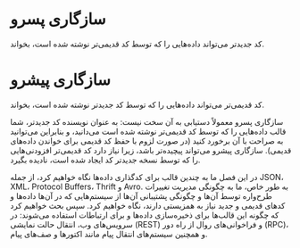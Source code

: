 # سازگاری پسرو 
کد جدیدتر می‌تواند داده‌هایی را که توسط کد قدیمی‌تر نوشته شده است، بخواند. 

# سازگاری پیشرو 
کد قدیمی‌تر می‌تواند داده‌هایی را که توسط کد جدیدتر نوشته شده است، بخواند. 

سازگاری پسرو معمولاً دستیابی به آن سخت نیست: به عنوان نویسنده کد جدیدتر، شما قالب داده‌هایی را که توسط کد قدیمی‌تر نوشته شده است می‌دانید، و بنابراین می‌توانید به صراحت با آن برخورد کنید (در صورت لزوم با حفظ کد قدیمی برای خواندن داده‌های قدیمی). سازگاری پیشرو می‌تواند پیچیده‌تر باشد، زیرا نیاز دارد کد قدیمی‌تر افزودنی‌هایی را که توسط نسخه جدیدتر کد ایجاد شده است، نادیده بگیرد.

در این فصل ما به چندین قالب برای کدگذاری داده‌ها نگاه خواهیم کرد، از جمله JSON، XML، Protocol Buffers، Thrift و Avro. به طور خاص، ما به چگونگی مدیریت تغییرات طرح‌واره توسط آن‌ها و چگونگی پشتیبانی آن‌ها از سیستم‌هایی که در آن‌ها داده‌ها و کدهای قدیمی و جدید نیاز به همزیستی دارند، نگاه خواهیم کرد. سپس بحث خواهیم کرد که چگونه این قالب‌ها برای ذخیره‌سازی داده‌ها و برای ارتباطات استفاده می‌شوند: در سرویس‌های وب، انتقال حالت نمایشی (REST) و فراخوانی‌های روال از راه دور (RPC)، و همچنین سیستم‌های انتقال پیام مانند اکتورها و صف‌های پیام.